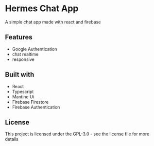 # Hermes Chat App

A simple chat app made with react and firebase 

## Features

- Google Authentication
- chat realtime
- responsive 



## Built with

- React
- Typescript
- Mantine Ui
- Firebase Firestore
- Firebase Authentication
## License

This project is licensed under the GPL-3.0 - see the license file for more details
